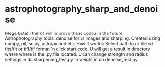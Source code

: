 # astrophotography_sharp_and_denoise
Mega beta! I think I will improve these codes in the future.
Astrophotography tools: denoise for ur images and sharping.
Created using numpy, pil, scipy, astropy and etc.
How it works:
Select path to ur file w/ fits/fit or tiff/tif format 'n click start code. U will get a result in directory where where is the .py file located. U can change strength and radius settings in da sharpening_test.py 'n weight in da denoise_test.py
